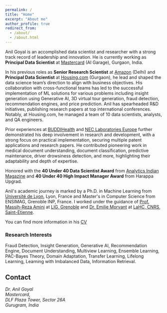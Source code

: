 ```yaml
---
permalink: /
title: "Home"
excerpt: "About me"
author_profile: true
redirect_from: 
  - /about/
  - /about.html
---
```


Anil Goyal is an accomplished data scientist and researcher with a strong track record of leadership and innovation. He is currently working as **Principal Data Scientist** at [Mastercard](https://www.mastercard.com/global/en/business/overview/ai-garage.html) (AI Garage), Gurgaon, India.

In his previous roles as **Senior Research Scientist** at [Amazon](https://www.amazon.science/) (Delhi) and **Principal Data Scientist** at [Housing.com](https://housing.com/) (Gurgaon), he lead and shaped the data science team’s direction to align with business objectives. His collaboration with cross-functional teams has led to the successful implementation of ML solutions for various problems including insight generation using Generative AI, 3D virtual tour generation, fraud detection, recommendation engines, and price prediction. Anil has spearheaded R&D initiatives, publishing research papers at top international conferences. Notably, at Housing.com, he managed a team of 10 data scientists, analysts, and QA engineers.

Prior experiences at [BUDDIHealth](https://buddi.ai/) and [NEC Laboratories Europe](https://www.neclab.eu/) further demonstrated his deep involvement in research and development, with a strong focus on practical implementation, securing multiple patent applications and research papers. He contributed pioneering work in medical document understanding, document classification, predictive maintenance, driver drowsiness detection, and more, highlighting their adaptability and depth of expertise.

Honored with the **40 Under 40 Data Scientist Award** from [Analytics Indian Magazine](https://mlds.analyticsindiamag.com/40-under-40-data-scientists-awards/) and **40 Under 40 High Impact Manager Award** from Harappa Upgrad.

Anil's academic journey is marked by a Ph.D.  in Machine Learning from [Université de  Lyon](https://www.universite-lyon.fr/version-anglaise/udl-en-6709.kjsp), Lyon, France and Master's in Computer Science from  ENSIMAG, Grenoble INP, France.  I worked under the guidance of [Prof. Massih-Reza Amini](http://ama.liglab.fr/~amini/ ) at [LIG, Grenoble](https://www.liglab.fr/) and [Dr. Emilie Morvant](https://emorvant.github.io/) at [LaHC, CNRS, Saint-Etienne](http://laboratoirehubertcurien.fr/).

You can find more information in his [CV](https://goyalanil.github.io/files/Anil_Goyal_Resume.pdf)

### Research Interests 
Fraud Detection, Insight Generation, Generative AI, Recommendation Engine, Document Understanding, Multiview Learning, Ensemble Learning, PAC-Bayes Theory, Domain Adaptation, Transfer Learning, Lifelong Learning, Learning with Imbalanced Data, Information Retrieval. 

## Contact
<address>
  Dr. Anil Goyal <br />Mastercard,<br />  DLF Plaza Tower, Sector 26A <br /> Gurugram, India<br />
</address>

